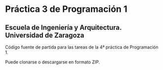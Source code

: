 # Práctica 3 de Programación 1

## Escuela de Ingeniería y Arquitectura. Universidad de Zaragoza

Código fuente de partida para las tareas de la 4ª práctica de Programación 1.

Puede clonarse o descargarse en formato ZIP.
